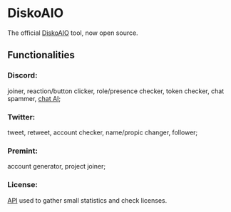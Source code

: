 # DiskoAIO
The official [DiskoAIO](https://opensea.io/collection/diskoaio) tool, now open source.

## Functionalities
### Discord:
joiner, reaction/button clicker, role/presence checker, token checker, chat spammer, [chat AI](https://github.com/BomboBombone/BobbyAPI);
### Twitter:
tweet, retweet, account checker, name/propic changer, follower;
### Premint:
account generator, project joiner;
### License:
[API](https://github.com/BomboBombone/DiskoAPI) used to gather small statistics and check licenses.
